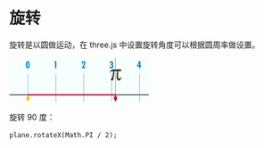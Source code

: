 # 旋转

旋转是以圆做运动，在 three.js 中设置旋转角度可以根据圆周率做设置。

![Pi-unrolled-720.gif](%E6%97%8B%E8%BD%AC%20214ff28fc83b4a11b519a2b8466792a2/Pi-unrolled-720.gif)

旋转 90 度：

```tsx
plane.rotateX(Math.PI / 2);
```